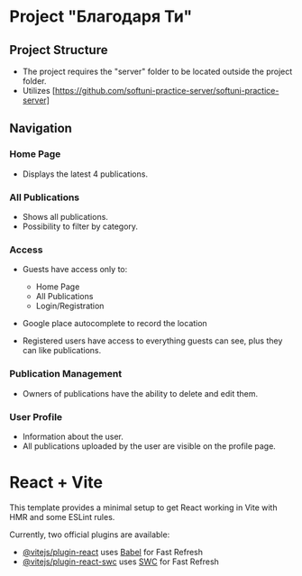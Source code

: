 # Project "Благодаря Ти"

## Project Structure

- The project requires the "server" folder to be located outside the project folder.
- Utilizes [https://github.com/softuni-practice-server/softuni-practice-server]

## Navigation

### Home Page
- Displays the latest 4 publications.

### All Publications
- Shows all publications.
- Possibility to filter by category.

### Access
- Guests have access only to:
  - Home Page
  - All Publications
  - Login/Registration

- Google place autocomplete to record the location
- Registered users have access to everything guests can see, plus they can like publications.

### Publication Management
- Owners of publications have the ability to delete and edit them.

### User Profile
- Information about the user.
- All publications uploaded by the user are visible on the profile page.




# React + Vite

This template provides a minimal setup to get React working in Vite with HMR and some ESLint rules.

Currently, two official plugins are available:

- [@vitejs/plugin-react](https://github.com/vitejs/vite-plugin-react/blob/main/packages/plugin-react/README.md) uses [Babel](https://babeljs.io/) for Fast Refresh
- [@vitejs/plugin-react-swc](https://github.com/vitejs/vite-plugin-react-swc) uses [SWC](https://swc.rs/) for Fast Refresh

